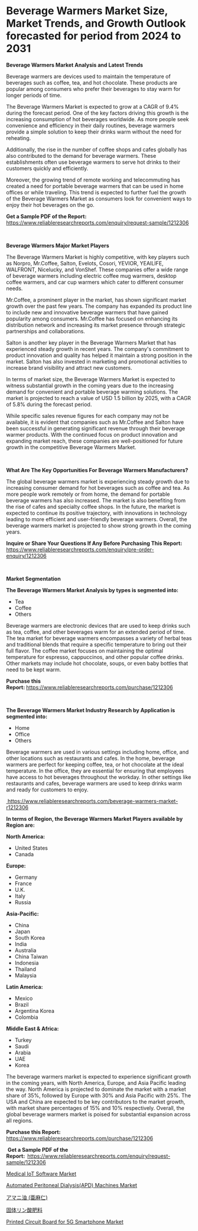 <p><h1>Beverage Warmers Market Size, Market Trends, and Growth Outlook forecasted for period from 2024 to 2031</h1></p><p><strong>Beverage Warmers Market Analysis and Latest Trends</strong></p>
<p><p>Beverage warmers are devices used to maintain the temperature of beverages such as coffee, tea, and hot chocolate. These products are popular among consumers who prefer their beverages to stay warm for longer periods of time.</p><p>The Beverage Warmers Market is expected to grow at a CAGR of 9.4% during the forecast period. One of the key factors driving this growth is the increasing consumption of hot beverages worldwide. As more people seek convenience and efficiency in their daily routines, beverage warmers provide a simple solution to keep their drinks warm without the need for reheating.</p><p>Additionally, the rise in the number of coffee shops and cafes globally has also contributed to the demand for beverage warmers. These establishments often use beverage warmers to serve hot drinks to their customers quickly and efficiently.</p><p>Moreover, the growing trend of remote working and telecommuting has created a need for portable beverage warmers that can be used in home offices or while traveling. This trend is expected to further fuel the growth of the Beverage Warmers Market as consumers look for convenient ways to enjoy their hot beverages on the go.</p></p>
<p><strong>Get a Sample PDF of the Report:&nbsp;</strong> <a href="https://www.reliableresearchreports.com/enquiry/request-sample/1212306">https://www.reliableresearchreports.com/enquiry/request-sample/1212306</a></p>
<p>&nbsp;</p>
<p><strong>Beverage Warmers Major Market Players</strong></p>
<p><p>The Beverage Warmers Market is highly competitive, with key players such as Norpro, Mr.Coffee, Salton, Evelots, Cosori, YEVIOR, YEAILIFE, WALFRONT, Nicelucky, and VonShef. These companies offer a wide range of beverage warmers including electric coffee mug warmers, desktop coffee warmers, and car cup warmers which cater to different consumer needs.</p><p>Mr.Coffee, a prominent player in the market, has shown significant market growth over the past few years. The company has expanded its product line to include new and innovative beverage warmers that have gained popularity among consumers. Mr.Coffee has focused on enhancing its distribution network and increasing its market presence through strategic partnerships and collaborations.</p><p>Salton is another key player in the Beverage Warmers Market that has experienced steady growth in recent years. The company's commitment to product innovation and quality has helped it maintain a strong position in the market. Salton has also invested in marketing and promotional activities to increase brand visibility and attract new customers.</p><p>In terms of market size, the Beverage Warmers Market is expected to witness substantial growth in the coming years due to the increasing demand for convenient and portable beverage warming solutions. The market is projected to reach a value of USD 1.5 billion by 2025, with a CAGR of 5.8% during the forecast period.</p><p>While specific sales revenue figures for each company may not be available, it is evident that companies such as Mr.Coffee and Salton have been successful in generating significant revenue through their beverage warmer products. With the continued focus on product innovation and expanding market reach, these companies are well-positioned for future growth in the competitive Beverage Warmers Market.</p></p>
<p>&nbsp;</p>
<p><strong>What Are The Key Opportunities For Beverage Warmers Manufacturers?</strong></p>
<p><p>The global beverage warmers market is experiencing steady growth due to increasing consumer demand for hot beverages such as coffee and tea. As more people work remotely or from home, the demand for portable beverage warmers has also increased. The market is also benefiting from the rise of cafes and specialty coffee shops. In the future, the market is expected to continue its positive trajectory, with innovations in technology leading to more efficient and user-friendly beverage warmers. Overall, the beverage warmers market is projected to show strong growth in the coming years.</p></p>
<p><strong>Inquire or Share Your Questions If Any Before Purchasing This Report:</strong> <a href="https://www.reliableresearchreports.com/enquiry/pre-order-enquiry/1212306">https://www.reliableresearchreports.com/enquiry/pre-order-enquiry/1212306</a></p>
<p>&nbsp;</p>
<p><strong>Market Segmentation</strong></p>
<p><strong>The Beverage Warmers Market Analysis by types is segmented into:</strong></p>
<p><ul><li>Tea</li><li>Coffee</li><li>Others</li></ul></p>
<p><p>Beverage warmers are electronic devices that are used to keep drinks such as tea, coffee, and other beverages warm for an extended period of time. The tea market for beverage warmers encompasses a variety of herbal teas and traditional blends that require a specific temperature to bring out their full flavor. The coffee market focuses on maintaining the optimal temperature for espresso, cappuccinos, and other popular coffee drinks. Other markets may include hot chocolate, soups, or even baby bottles that need to be kept warm.</p></p>
<p><strong>Purchase this Report:&nbsp;</strong><a href="https://www.reliableresearchreports.com/purchase/1212306">https://www.reliableresearchreports.com/purchase/1212306</a></p>
<p>&nbsp;</p>
<p><strong>The Beverage Warmers Market Industry Research by Application is segmented into:</strong></p>
<p><ul><li>Home</li><li>Office</li><li>Others</li></ul></p>
<p><p>Beverage warmers are used in various settings including home, office, and other locations such as restaurants and cafes. In the home, beverage warmers are perfect for keeping coffee, tea, or hot chocolate at the ideal temperature. In the office, they are essential for ensuring that employees have access to hot beverages throughout the workday. In other settings like restaurants and cafes, beverage warmers are used to keep drinks warm and ready for customers to enjoy.</p></p>
<p><a href="https://www.reliableresearchreports.com/beverage-warmers-market-r1212306">&nbsp;https://www.reliableresearchreports.com/beverage-warmers-market-r1212306</a></p>
<p><strong>In terms of Region, the Beverage Warmers Market Players available by Region are:</strong></p>
<p>
    <p> <strong> North America: </strong>
        <ul>
            <li>United States</li>
            <li>Canada</li>
        </ul>
        </p> 
    <p> <strong> Europe: </strong>
        <ul>
            <li>Germany</li>
            <li>France</li>
            <li>U.K.</li>
            <li>Italy</li>
            <li>Russia</li>
        </ul>
        </p> 
    <p> <strong> Asia-Pacific: </strong>
        <ul>
            <li>China</li>
            <li>Japan</li>
            <li>South Korea</li>
            <li>India</li>
            <li>Australia</li>
            <li>China Taiwan</li>
            <li>Indonesia</li>
            <li>Thailand</li>
            <li>Malaysia</li>
        </ul>
        </p> 
    <p> <strong> Latin America: </strong>
        <ul>
            <li>Mexico</li>
            <li>Brazil</li>
            <li>Argentina Korea</li>
            <li>Colombia</li>
        </ul>
        </p> 
    <p> <strong> Middle East & Africa: </strong>
        <ul>
            <li>Turkey</li>
            <li>Saudi</li>
            <li>Arabia</li>
            <li>UAE</li>
            <li>Korea</li>
        </ul>
    </p>
    </p>
<p><p>The beverage warmers market is expected to experience significant growth in the coming years, with North America, Europe, and Asia Pacific leading the way. North America is projected to dominate the market with a market share of 35%, followed by Europe with 30% and Asia Pacific with 25%. The USA and China are expected to be key contributors to the market growth, with market share percentages of 15% and 10% respectively. Overall, the global beverage warmers market is poised for substantial expansion across all regions.</p></p>
<p><strong>Purchase this Report: </strong><a href="https://www.reliableresearchreports.com/purchase/1212306">https://www.reliableresearchreports.com/purchase/1212306</a></p>
<p>&nbsp;<strong>Get a Sample PDF of the Report:&nbsp;&nbsp;</strong><a href="https://www.reliableresearchreports.com/enquiry/request-sample/1212306">https://www.reliableresearchreports.com/enquiry/request-sample/1212306</a></p>
<p><strong></strong></p>
<p><p><a href="https://github.com/LiamDavis60/Market-Research-Report-List-1/blob/main/medical-iot-software-market.md">Medical IoT Software Market</a></p><p><a href="https://github.com/GageWest1962/Market-Research-Report-List-1/blob/main/automated-peritoneal-dialysisapd-machines-market.md">Automated Peritoneal Dialysis(APD) Machines Market</a></p><p><a href="https://github.com/lrlmopnhwd79300/Market-Research-Report-List-2/blob/main/4320250102048.md">アマニ油 (亜麻仁)</a></p><p><a href="https://github.com/EstelWisozk1/Market-Research-Report-List-2/blob/main/4014131102049.md">固体リン酸肥料</a></p><p><a href="https://issuu.com/reportprime-2/docs/printed-circuit-board-for-5g-smartphone-market-siz">Printed Circuit Board for 5G Smartphone Market</a></p></p>